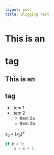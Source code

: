```yaml
---
layout: post
title: Blogging Test
---
```


# This is an <h1> tag
## This is an <h2> tag

* Item 1
* Item 2
   * Item 2a
   * Item 2b

$x_a + (x_b)^2$

```python
if k < 3:
    x = x + 1
```